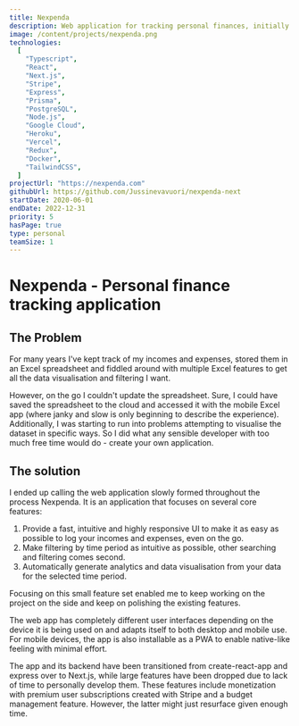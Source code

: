 ```yaml
---
title: Nexpenda
description: Web application for tracking personal finances, initially created for personal use to replace Excel and provide myself a mobile interface.
image: /content/projects/nexpenda.png
technologies:
  [
    "Typescript",
    "React",
    "Next.js",
    "Stripe",
    "Express",
    "Prisma",
    "PostgreSQL",
    "Node.js",
    "Google Cloud",
    "Heroku",
    "Vercel",
    "Redux",
    "Docker",
    "TailwindCSS",
  ]
projectUrl: "https://nexpenda.com"
githubUrl: https://github.com/Jussinevavuori/nexpenda-next
startDate: 2020-06-01
endDate: 2022-12-31
priority: 5
hasPage: true
type: personal
teamSize: 1
---
```


# Nexpenda - Personal finance tracking application

## The Problem

For many years I've kept track of my incomes and expenses, stored them in an Excel spreadsheet and fiddled around with multiple Excel features to get all the data visualisation and filtering I want.

However, on the go I couldn't update the spreadsheet. Sure, I could have saved the spreadsheet to the cloud and accessed it with the mobile Excel app (where janky and slow is only beginning to describe the experience). Additionally, I was starting to run into problems attempting to visualise the dataset in specific ways. So I did what any sensible developer with too much free time would do - create your own application.

## The solution

I ended up calling the web application slowly formed throughout the process Nexpenda. It is an application that focuses on several core features:

1. Provide a fast, intuitive and highly responsive UI to make it as easy as possible to log your incomes and expenses, even on the go.
1. Make filtering by time period as intuitive as possible, other searching and filtering comes second.
1. Automatically generate analytics and data visualisation from your data for the selected time period.

Focusing on this small feature set enabled me to keep working on the project on the side and keep on polishing the existing features.

The web app has completely different user interfaces depending on the device it is being used on and adapts itself to both desktop and mobile use. For mobile devices, the app is also installable as a PWA to enable native-like feeling with minimal effort.

The app and its backend have been transitioned from create-react-app and express over to Next.js, while large features have been dropped due to lack of time to personally develop them. These features include monetization with premium user subscriptions created with Stripe and a budget management feature. However, the latter might just resurface given enough time.
